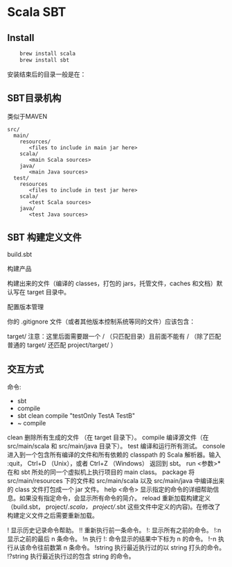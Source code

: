 # Scala SBT

## Install

```sh
    brew install scala
    brew install sbt

```

安装结束后的目录一般是在：

## SBT目录机构

类似于MAVEN

```
src/
  main/
    resources/
       <files to include in main jar here>
    scala/
       <main Scala sources>
    java/
       <main Java sources>
  test/
    resources
       <files to include in test jar here>
    scala/
       <test Scala sources>
    java/
       <test Java sources>
```
## SBT  构建定义文件

build.sbt

构建产品

构建出来的文件（编译的 classes，打包的 jars，托管文件，caches 和文档）默认写在 target 目录中。

配置版本管理

你的 .gitignore 文件（或者其他版本控制系统等同的文件）应该包含：

target/
注意：这里后面需要跟一个 / （只匹配目录）且前面不能有 / （除了匹配普通的 target/ 还匹配 project/target/ ）

## 交互方式

命令:
- sbt
- compile
- sbt clean compile "testOnly TestA TestB"
- ~ compile

clean	删除所有生成的文件 （在 target 目录下）。
compile	编译源文件（在 src/main/scala 和 src/main/java 目录下）。
test	编译和运行所有测试。
console	进入到一个包含所有编译的文件和所有依赖的 classpath 的 Scala 解析器。输入 :quit， Ctrl+D （Unix），或者 Ctrl+Z （Windows） 返回到 sbt。
run <参数>*	在和 sbt 所处的同一个虚拟机上执行项目的 main class。
package	将 src/main/resources 下的文件和 src/main/scala 以及 src/main/java 中编译出来的 class 文件打包成一个 jar 文件。
help <命令>	显示指定的命令的详细帮助信息。如果没有指定命令，会显示所有命令的简介。
reload	重新加载构建定义（build.sbt， project/*.scala， project/*.sbt 这些文件中定义的内容)。在修改了构建定义文件之后需要重新加载。

!	显示历史记录命令帮助。
!!	重新执行前一条命令。
!:	显示所有之前的命令。
!:n	显示之前的最后 n 条命令。
!n	执行 !: 命令显示的结果中下标为 n 的命令。
!-n	执行从该命令往前数第 n 条命令。
!string	执行最近执行过的以 string 打头的命令。
!?string	执行最近执行过的包含 string 的命令。
